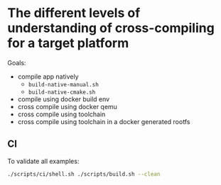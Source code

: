 # The different levels of understanding of cross-compiling for a target platform

Goals:

- compile app natively
  - `build-native-manual.sh`
  - `build-native-cmake.sh`
- compile using docker build env
- cross compile using docker qemu
- cross compile using toolchain
- cross compile using toolchain in a docker generated rootfs

## CI

To validate all examples:
```sh
./scripts/ci/shell.sh ./scripts/build.sh --clean
```
